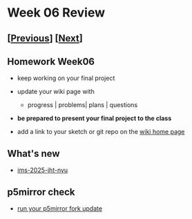 # Week 06 Review

## [[Previous](./05_proposal.md)] [[Next](./07_present.md)]

## Homework Week06

- keep working on your final project

- update your wiki page with

  - progress | problems| plans | questions

- **be prepared to present your final project to the class**

- add a link to your sketch or git repo on the [wiki home page](https://github.com/p5videoKit/IM-Screens-2025-03-itp/wiki#week-06-homework)

## What's new

- [ims-2025-jht-nyu](https://github.com/jht9629-nyu/ims-2025-jht-nyu)

## p5mirror check

- [run your p5mirror fork update](https://github.com/molab-itp/p5mirror/forks?include=active%2Cnetwork&page=1&period=2y&sort_by=last_updated)
